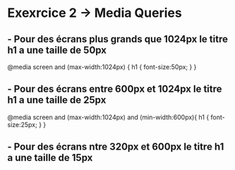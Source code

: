# Exexrcice 2 -> Media Queries

## - Pour des écrans plus grands que 1024px le titre h1 a une taille de 50px 

@media screen and (max-width:1024px) {
    h1 {
        font-size:50px;
    }
}

## - Pour des écrans entre 600px et 1024px le titre h1 a une taille de 25px

@media screen and (max-width:1024px) and (min-width:600px){
h1 {
    font-size:25px;
}
}

## - Pour des écrans ntre 320px et 600px le titre h1 a une taille de 15px